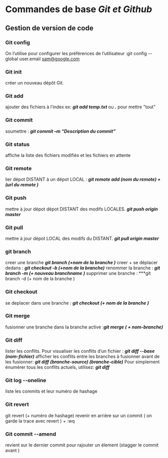 # Commandes de base  ***Git et Github***  
## Gestion de version de code 

### Git config 
 On l’utilise pour configurer les préférences de l’utilisateur :git config --global user.email sam@google.com  
### Git init  
 créer un nouveau dépôt Git.  
### Git add  
ajouter des fichiers à l’index ex: ***git add temp.txt*** ou ***.*** pour mettre "tout"
### Git commit  
soumettre  : ***git commit –m “Description du commit”***
### Git status
affiche la liste des fichiers modifiés et les fichiers en attente
### Git remote
lier dépot DISTANT à un dépot LOCAL : ***git remote add  (nom du remote) + (url du remote )*** 
### Git push
mettre à jour dépot dépot DISTANT des modifs LOCALES. ***git push origin master***
### Git pull
mettre à jour dépot LOCAL des modifs du DISTANT. ***git pull origin master*** 
### git branch 
creer une branche ***git branch (+nom de la branche )*** 
creer + se déplacer dedans : ***git checkout -b (+nom de la branche)*** 
renommer la branche : ***git branch -m (+ nouveau branchname )***
supprimer une branche : ***git branch -d (+ nom de la branche )
### Git checkout
se deplacer dans une branche : ***git checkout (+ nom de la branche )*** 
### Git merge
fusionner une branche dans la branche active :***git merge ( + nom-branche)***
### Git diff
lister les conflits. Pour visualiser les conflits d’un fichier : ***git diff --base (nom-fichier)***
afficher les conflits entre les branches à fusionner avant de les fusionner: ***git diff (branche-source) (branche-cible)***
Pour simplement énumérer tous les conflits actuels, utilisez: ***git diff***
### Git log --oneline 
liste les commits et leur numéro de hashage 
### Git revert 
git revert (+ numéro de hashage) 
revenir en arrière sur un commit ( on garde la trace avec revert ) + :wq
### Git commit --amend 
revient sur le dernier commit pour rajouter un élement (stagger le commit avant ) 


